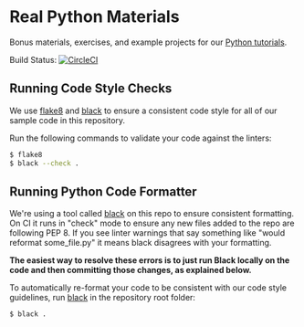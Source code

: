 # Real Python Materials

Bonus materials, exercises, and example projects for our [Python tutorials](https://realpython.com).

Build Status: [![CircleCI](https://circleci.com/gh/realpython/materials.svg?style=svg)](https://circleci.com/gh/realpython/materials)

## Running Code Style Checks

We use [flake8](http://flake8.pycqa.org/en/latest/) and [black](https://github.com/ambv/black) to ensure a consistent code style for all of our sample code in this repository.

Run the following commands to validate your code against the linters:

```sh
$ flake8
$ black --check .
```

## Running Python Code Formatter

We're using a tool called [black](https://github.com/ambv/black) on this repo to ensure consistent formatting. On CI it runs in "check" mode to ensure any new files added to the repo are following PEP 8. If you see linter warnings that say something like "would reformat some_file.py" it means black disagrees with your formatting. 

**The easiest way to resolve these errors is to just run Black locally on the code and then committing those changes, as explained below.**

To automatically re-format your code to be consistent with our code style guidelines, run [black](https://github.com/ambv/black) in the repository root folder:

```sh
$ black .
```

